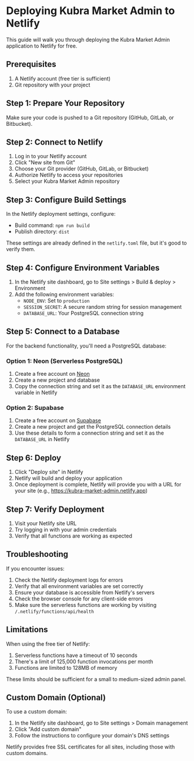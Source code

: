 # Deploying Kubra Market Admin to Netlify

This guide will walk you through deploying the Kubra Market Admin application to Netlify for free.

## Prerequisites

1. A Netlify account (free tier is sufficient)
2. Git repository with your project

## Step 1: Prepare Your Repository

Make sure your code is pushed to a Git repository (GitHub, GitLab, or Bitbucket).

## Step 2: Connect to Netlify

1. Log in to your Netlify account
2. Click "New site from Git"
3. Choose your Git provider (GitHub, GitLab, or Bitbucket)
4. Authorize Netlify to access your repositories
5. Select your Kubra Market Admin repository

## Step 3: Configure Build Settings

In the Netlify deployment settings, configure:

- Build command: `npm run build`
- Publish directory: `dist`

These settings are already defined in the `netlify.toml` file, but it's good to verify them.

## Step 4: Configure Environment Variables

1. In the Netlify site dashboard, go to Site settings > Build & deploy > Environment
2. Add the following environment variables:
   - `NODE_ENV`: Set to `production`
   - `SESSION_SECRET`: A secure random string for session management
   - `DATABASE_URL`: Your PostgreSQL connection string

## Step 5: Connect to a Database

For the backend functionality, you'll need a PostgreSQL database:

### Option 1: Neon (Serverless PostgreSQL)
1. Create a free account on [Neon](https://neon.tech/)
2. Create a new project and database
3. Copy the connection string and set it as the `DATABASE_URL` environment variable in Netlify

### Option 2: Supabase
1. Create a free account on [Supabase](https://supabase.com/)
2. Create a new project and get the PostgreSQL connection details
3. Use these details to form a connection string and set it as the `DATABASE_URL` in Netlify

## Step 6: Deploy

1. Click "Deploy site" in Netlify
2. Netlify will build and deploy your application
3. Once deployment is complete, Netlify will provide you with a URL for your site (e.g., https://kubra-market-admin.netlify.app)

## Step 7: Verify Deployment

1. Visit your Netlify site URL
2. Try logging in with your admin credentials
3. Verify that all functions are working as expected

## Troubleshooting

If you encounter issues:

1. Check the Netlify deployment logs for errors
2. Verify that all environment variables are set correctly
3. Ensure your database is accessible from Netlify's servers
4. Check the browser console for any client-side errors
5. Make sure the serverless functions are working by visiting `/.netlify/functions/api/health`

## Limitations

When using the free tier of Netlify:

1. Serverless functions have a timeout of 10 seconds
2. There's a limit of 125,000 function invocations per month
3. Functions are limited to 128MB of memory

These limits should be sufficient for a small to medium-sized admin panel.

## Custom Domain (Optional)

To use a custom domain:

1. In the Netlify site dashboard, go to Site settings > Domain management
2. Click "Add custom domain"
3. Follow the instructions to configure your domain's DNS settings

Netlify provides free SSL certificates for all sites, including those with custom domains.